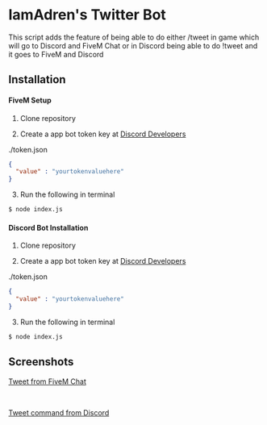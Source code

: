 <h1>IamAdren's Twitter Bot</h1>
<p>This script adds the feature of being able to do either /tweet in game which will go to Discord and FiveM Chat or in Discord being able to do !tweet and it goes to FiveM and Discord</p>

## Installation
#### FiveM Setup
1. Clone repository

2. Create a app bot token key at [Discord Developers](https://discordapp.com/developers/applications/me)

./token.json
```json
{
  "value" : "yourtokenvaluehere"
}
```

3. Run the following in terminal

```bash
$ node index.js
```
#### Discord Bot Installation 
1. Clone repository

2. Create a app bot token key at [Discord Developers](https://discordapp.com/developers/applications/me)

./token.json
```json
{
  "value" : "yourtokenvaluehere"
}
```

3. Run the following in terminal

```bash
$ node index.js
```

## Screenshots
<p><u>Tweet from FiveM Chat</u></p>
<img src="https://i.imgur.com/wRo841E.jpeg" alt="">
<img src="https://i.imgur.com/ceGQlea.png" alt="">

<p><u>Tweet command from Discord</u></p>
<img src="https://i.imgur.com/3SpdB1f.png" alt="">
<img src="https://i.imgur.com/sSMfxCt.png" alt="">
